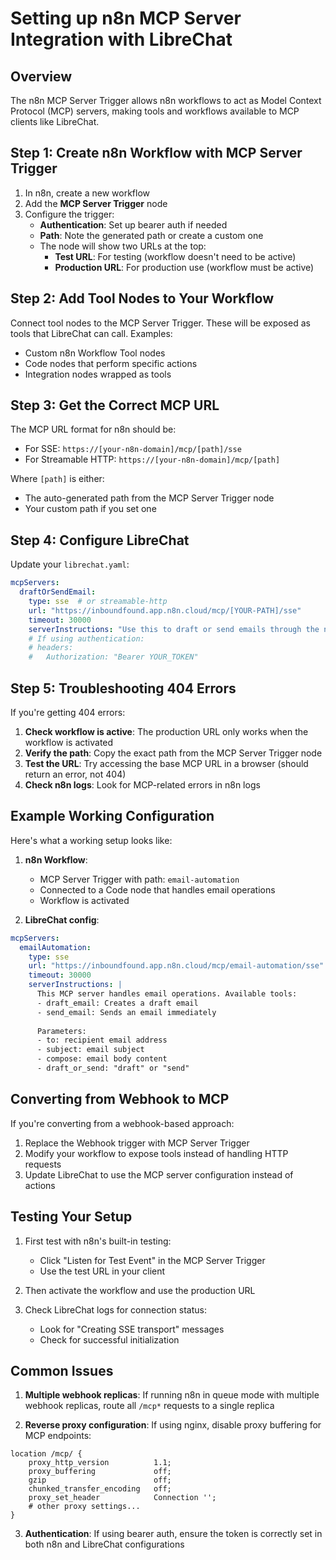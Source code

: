 # Setting up n8n MCP Server Integration with LibreChat

## Overview
The n8n MCP Server Trigger allows n8n workflows to act as Model Context Protocol (MCP) servers, making tools and workflows available to MCP clients like LibreChat.

## Step 1: Create n8n Workflow with MCP Server Trigger

1. In n8n, create a new workflow
2. Add the **MCP Server Trigger** node
3. Configure the trigger:
   - **Authentication**: Set up bearer auth if needed
   - **Path**: Note the generated path or create a custom one
   - The node will show two URLs at the top:
     - **Test URL**: For testing (workflow doesn't need to be active)
     - **Production URL**: For production use (workflow must be active)

## Step 2: Add Tool Nodes to Your Workflow

Connect tool nodes to the MCP Server Trigger. These will be exposed as tools that LibreChat can call. Examples:
- Custom n8n Workflow Tool nodes
- Code nodes that perform specific actions
- Integration nodes wrapped as tools

## Step 3: Get the Correct MCP URL

The MCP URL format for n8n should be:
- For SSE: `https://[your-n8n-domain]/mcp/[path]/sse`
- For Streamable HTTP: `https://[your-n8n-domain]/mcp/[path]`

Where `[path]` is either:
- The auto-generated path from the MCP Server Trigger node
- Your custom path if you set one

## Step 4: Configure LibreChat

Update your `librechat.yaml`:

```yaml
mcpServers:
  draftOrSendEmail:
    type: sse  # or streamable-http
    url: "https://inboundfound.app.n8n.cloud/mcp/[YOUR-PATH]/sse"
    timeout: 30000
    serverInstructions: "Use this to draft or send emails through the n8n MCP workflow"
    # If using authentication:
    # headers:
    #   Authorization: "Bearer YOUR_TOKEN"
```

## Step 5: Troubleshooting 404 Errors

If you're getting 404 errors:

1. **Check workflow is active**: The production URL only works when the workflow is activated
2. **Verify the path**: Copy the exact path from the MCP Server Trigger node
3. **Test the URL**: Try accessing the base MCP URL in a browser (should return an error, not 404)
4. **Check n8n logs**: Look for MCP-related errors in n8n logs

## Example Working Configuration

Here's what a working setup looks like:

1. **n8n Workflow**:
   - MCP Server Trigger with path: `email-automation`
   - Connected to a Code node that handles email operations
   - Workflow is activated

2. **LibreChat config**:
```yaml
mcpServers:
  emailAutomation:
    type: sse
    url: "https://inboundfound.app.n8n.cloud/mcp/email-automation/sse"
    timeout: 30000
    serverInstructions: |
      This MCP server handles email operations. Available tools:
      - draft_email: Creates a draft email
      - send_email: Sends an email immediately
      
      Parameters:
      - to: recipient email address
      - subject: email subject
      - compose: email body content
      - draft_or_send: "draft" or "send"
```

## Converting from Webhook to MCP

If you're converting from a webhook-based approach:

1. Replace the Webhook trigger with MCP Server Trigger
2. Modify your workflow to expose tools instead of handling HTTP requests
3. Update LibreChat to use the MCP server configuration instead of actions

## Testing Your Setup

1. First test with n8n's built-in testing:
   - Click "Listen for Test Event" in the MCP Server Trigger
   - Use the test URL in your client

2. Then activate the workflow and use the production URL

3. Check LibreChat logs for connection status:
   - Look for "Creating SSE transport" messages
   - Check for successful initialization

## Common Issues

1. **Multiple webhook replicas**: If running n8n in queue mode with multiple webhook replicas, route all `/mcp*` requests to a single replica

2. **Reverse proxy configuration**: If using nginx, disable proxy buffering for MCP endpoints:
```nginx
location /mcp/ {
    proxy_http_version          1.1;
    proxy_buffering             off;
    gzip                        off;
    chunked_transfer_encoding   off;
    proxy_set_header            Connection '';
    # other proxy settings...
}
```

3. **Authentication**: If using bearer auth, ensure the token is correctly set in both n8n and LibreChat configurations
